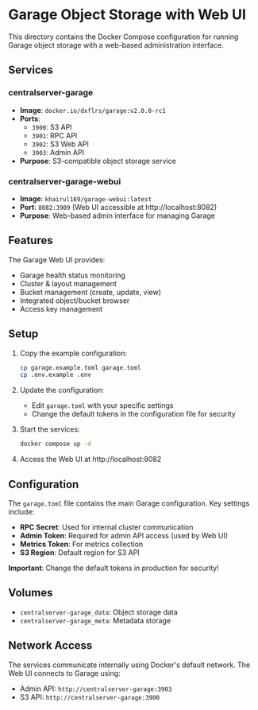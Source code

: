 # Garage Object Storage with Web UI

This directory contains the Docker Compose configuration for running Garage object storage with a web-based administration interface.

## Services

### centralserver-garage
- **Image**: `docker.io/dxflrs/garage:v2.0.0-rc1`
- **Ports**: 
  - `3900`: S3 API
  - `3901`: RPC API  
  - `3902`: S3 Web API
  - `3903`: Admin API
- **Purpose**: S3-compatible object storage service

### centralserver-garage-webui
- **Image**: `khairul169/garage-webui:latest`
- **Port**: `8082:3909` (Web UI accessible at http://localhost:8082)
- **Purpose**: Web-based admin interface for managing Garage

## Features

The Garage Web UI provides:
- Garage health status monitoring
- Cluster & layout management
- Bucket management (create, update, view)
- Integrated object/bucket browser
- Access key management

## Setup

1. Copy the example configuration:
   ```bash
   cp garage.example.toml garage.toml
   cp .env.example .env
   ```

2. Update the configuration:
   - Edit `garage.toml` with your specific settings
   - Change the default tokens in the configuration file for security

3. Start the services:
   ```bash
   docker compose up -d
   ```

4. Access the Web UI at http://localhost:8082

## Configuration

The `garage.toml` file contains the main Garage configuration. Key settings include:

- **RPC Secret**: Used for internal cluster communication
- **Admin Token**: Required for admin API access (used by Web UI)
- **Metrics Token**: For metrics collection
- **S3 Region**: Default region for S3 API

**Important**: Change the default tokens in production for security!

## Volumes

- `centralserver-garage_data`: Object storage data
- `centralserver-garage_meta`: Metadata storage

## Network Access

The services communicate internally using Docker's default network. The Web UI connects to Garage using:
- Admin API: `http://centralserver-garage:3903`
- S3 API: `http://centralserver-garage:3900`